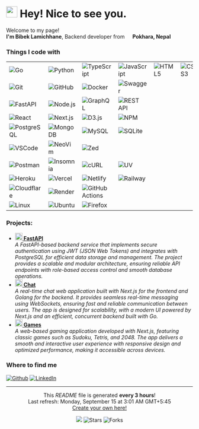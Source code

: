<h1><img src="https://emojis.slackmojis.com/emojis/images/1531849430/4246/blob-sunglasses.gif?1531849430" width="30"/> Hey! Nice to see you.</h1>

<p>Welcome to my page! </br> <b>I'm Bibek Lamichhane</b>, Backend developer from <img src="https://cdn-icons-png.flaticon.com/512/630/630696.png" width="13"/> <b>Pokhara, Nepal</b> </p>

<h3>Things I code with</h3>
<table>
    <tr>
        <td>
          <img alt="Go" src="https:&#x2F;&#x2F;img.shields.io&#x2F;badge&#x2F;-Go-00ADD8?style&#x3D;flat-square&amp;logo&#x3D;go&amp;logoColor&#x3D;white" />
        </td>
        <td>
          <img alt="Python" src="https:&#x2F;&#x2F;img.shields.io&#x2F;badge&#x2F;-Python-3776AB?style&#x3D;flat-square&amp;logo&#x3D;python&amp;logoColor&#x3D;white" />
        </td>
        <td>
          <img alt="TypeScript" src="https:&#x2F;&#x2F;img.shields.io&#x2F;badge&#x2F;-TypeScript-3178C6?style&#x3D;flat-square&amp;logo&#x3D;typescript&amp;logoColor&#x3D;white" />
        </td>
        <td>
          <img alt="JavaScript" src="https:&#x2F;&#x2F;img.shields.io&#x2F;badge&#x2F;-JavaScript-F7DF1E?style&#x3D;flat-square&amp;logo&#x3D;javascript&amp;logoColor&#x3D;black" />
        </td>
        <td>
          <img alt="HTML5" src="https:&#x2F;&#x2F;img.shields.io&#x2F;badge&#x2F;-HTML5-E34F26?style&#x3D;flat-square&amp;logo&#x3D;html5&amp;logoColor&#x3D;white" />
        </td>
        <td>
          <img alt="CSS3" src="https:&#x2F;&#x2F;img.shields.io&#x2F;badge&#x2F;-CSS3-1572B6?style&#x3D;flat-square&amp;logo&#x3D;css3&amp;logoColor&#x3D;white" />
        </td>
    </tr>
    <tr>
        <td>
          <img alt="Git" src="https:&#x2F;&#x2F;img.shields.io&#x2F;badge&#x2F;-Git-F05032?style&#x3D;flat-square&amp;logo&#x3D;git&amp;logoColor&#x3D;white" />
        </td>
        <td>
          <img alt="GitHub" src="https:&#x2F;&#x2F;img.shields.io&#x2F;badge&#x2F;-GitHub-181717?style&#x3D;flat-square&amp;logo&#x3D;github&amp;logoColor&#x3D;white" />
        </td>
        <td>
          <img alt="Docker" src="https:&#x2F;&#x2F;img.shields.io&#x2F;badge&#x2F;-Docker-2496ED?style&#x3D;flat-square&amp;logo&#x3D;docker&amp;logoColor&#x3D;white" />
        </td>
        <td>
          <img alt="Swagger" src="https:&#x2F;&#x2F;img.shields.io&#x2F;badge&#x2F;-Swagger-85EA2D?style&#x3D;flat-square&amp;logo&#x3D;swagger&amp;logoColor&#x3D;black" />
        </td>
    </tr>
    <tr>
        <td>
          <img alt="FastAPI" src="https:&#x2F;&#x2F;img.shields.io&#x2F;badge&#x2F;-FastAPI-009688?style&#x3D;flat-square&amp;logo&#x3D;fastapi&amp;logoColor&#x3D;white" />
        </td>
        <td>
          <img alt="Node.js" src="https:&#x2F;&#x2F;img.shields.io&#x2F;badge&#x2F;-Node.js-339933?style&#x3D;flat-square&amp;logo&#x3D;node.js&amp;logoColor&#x3D;white" />
        </td>
        <td>
          <img alt="GraphQL" src="https:&#x2F;&#x2F;img.shields.io&#x2F;badge&#x2F;-GraphQL-E10098?style&#x3D;flat-square&amp;logo&#x3D;graphql&amp;logoColor&#x3D;white" />
        </td>
        <td>
          <img alt="REST API" src="https:&#x2F;&#x2F;img.shields.io&#x2F;badge&#x2F;-REST_API-FF6C37?style&#x3D;flat-square&amp;logo&#x3D;postman&amp;logoColor&#x3D;white" />
        </td>
    </tr>
    <tr>
        <td>
          <img alt="React" src="https:&#x2F;&#x2F;img.shields.io&#x2F;badge&#x2F;-React-61DAFB?style&#x3D;flat-square&amp;logo&#x3D;react&amp;logoColor&#x3D;black" />
        </td>
        <td>
          <img alt="Next.js" src="https:&#x2F;&#x2F;img.shields.io&#x2F;badge&#x2F;-Next.js-000000?style&#x3D;flat-square&amp;logo&#x3D;next.js&amp;logoColor&#x3D;white" />
        </td>
        <td>
          <img alt="D3.js" src="https:&#x2F;&#x2F;img.shields.io&#x2F;badge&#x2F;-D3.js-F9A03C?style&#x3D;flat-square&amp;logo&#x3D;d3.js&amp;logoColor&#x3D;white" />
        </td>
        <td>
          <img alt="NPM" src="https:&#x2F;&#x2F;img.shields.io&#x2F;badge&#x2F;-NPM-CB3837?style&#x3D;flat-square&amp;logo&#x3D;npm&amp;logoColor&#x3D;white" />
        </td>
    </tr>
    <tr>
        <td>
          <img alt="PostgreSQL" src="https:&#x2F;&#x2F;img.shields.io&#x2F;badge&#x2F;-PostgreSQL-4169E1?style&#x3D;flat-square&amp;logo&#x3D;postgresql&amp;logoColor&#x3D;white" />
        </td>
        <td>
          <img alt="MongoDB" src="https:&#x2F;&#x2F;img.shields.io&#x2F;badge&#x2F;-MongoDB-47A248?style&#x3D;flat-square&amp;logo&#x3D;mongodb&amp;logoColor&#x3D;white" />
        </td>
        <td>
          <img alt="MySQL" src="https:&#x2F;&#x2F;img.shields.io&#x2F;badge&#x2F;-MySQL-4479A1?style&#x3D;flat-square&amp;logo&#x3D;mysql&amp;logoColor&#x3D;white" />
        </td>
        <td>
          <img alt="SQLite" src="https:&#x2F;&#x2F;img.shields.io&#x2F;badge&#x2F;-SQLite-003B57?style&#x3D;flat-square&amp;logo&#x3D;sqlite&amp;logoColor&#x3D;white" />
        </td>
    </tr>
    <tr>
        <td>
          <img alt="VSCode" src="https:&#x2F;&#x2F;img.shields.io&#x2F;badge&#x2F;-VSCode-007ACC?style&#x3D;flat-square&amp;logo&#x3D;visual-studio-code&amp;logoColor&#x3D;white" />
        </td>
        <td>
          <img alt="NeoVim" src="https:&#x2F;&#x2F;img.shields.io&#x2F;badge&#x2F;-NeoVim-57A143?style&#x3D;flat-square&amp;logo&#x3D;neovim&amp;logoColor&#x3D;white" />
        </td>
        <td>
          <img alt="Zed" src="https:&#x2F;&#x2F;img.shields.io&#x2F;badge&#x2F;-Zed-084CCF?style&#x3D;flat-square&amp;logo&#x3D;zed&amp;logoColor&#x3D;white" />
        </td>
    </tr>
    <tr>
        <td>
          <img alt="Postman" src="https:&#x2F;&#x2F;img.shields.io&#x2F;badge&#x2F;-Postman-FF6C37?style&#x3D;flat-square&amp;logo&#x3D;postman&amp;logoColor&#x3D;white" />
        </td>
        <td>
          <img alt="Insomnia" src="https:&#x2F;&#x2F;img.shields.io&#x2F;badge&#x2F;-Insomnia-4000BF?style&#x3D;flat-square&amp;logo&#x3D;insomnia&amp;logoColor&#x3D;white" />
        </td>
        <td>
          <img alt="cURL" src="https:&#x2F;&#x2F;img.shields.io&#x2F;badge&#x2F;-cURL-073551?style&#x3D;flat-square&amp;logo&#x3D;curl&amp;logoColor&#x3D;white" />
        </td>
        <td>
          <img alt="UV" src="https:&#x2F;&#x2F;img.shields.io&#x2F;badge&#x2F;-UV-DE5FE9?style&#x3D;flat-square&amp;logo&#x3D;uv&amp;logoColor&#x3D;white" />
        </td>
    </tr>
    <tr>
        <td>
          <img alt="Heroku" src="https:&#x2F;&#x2F;img.shields.io&#x2F;badge&#x2F;-Heroku-430098?style&#x3D;flat-square&amp;logo&#x3D;heroku&amp;logoColor&#x3D;white" />
        </td>
        <td>
          <img alt="Vercel" src="https:&#x2F;&#x2F;img.shields.io&#x2F;badge&#x2F;-Vercel-000000?style&#x3D;flat-square&amp;logo&#x3D;vercel&amp;logoColor&#x3D;white" />
        </td>
        <td>
          <img alt="Netlify" src="https:&#x2F;&#x2F;img.shields.io&#x2F;badge&#x2F;-Netlify-00C7B7?style&#x3D;flat-square&amp;logo&#x3D;netlify&amp;logoColor&#x3D;white" />
        </td>
        <td>
          <img alt="Railway" src="https:&#x2F;&#x2F;img.shields.io&#x2F;badge&#x2F;-Railway-0B0D0E?style&#x3D;flat-square&amp;logo&#x3D;railway&amp;logoColor&#x3D;white" />
        </td>
    </tr>
    <tr>
        <td>
          <img alt="Cloudflare" src="https:&#x2F;&#x2F;img.shields.io&#x2F;badge&#x2F;-Cloudflare-F38020?style&#x3D;flat-square&amp;logo&#x3D;cloudflare&amp;logoColor&#x3D;white" />
        </td>
        <td>
          <img alt="Render" src="https:&#x2F;&#x2F;img.shields.io&#x2F;badge&#x2F;-Render-46E3B7?style&#x3D;flat-square&amp;logo&#x3D;render&amp;logoColor&#x3D;white" />
        </td>
        <td>
          <img alt="GitHub Actions" src="https:&#x2F;&#x2F;img.shields.io&#x2F;badge&#x2F;-GitHub_Actions-2088FF?style&#x3D;flat-square&amp;logo&#x3D;github-actions&amp;logoColor&#x3D;white" />
        </td>
    </tr>
    <tr>
        <td>
          <img alt="Linux" src="https:&#x2F;&#x2F;img.shields.io&#x2F;badge&#x2F;-Linux-FCC624?style&#x3D;flat-square&amp;logo&#x3D;linux&amp;logoColor&#x3D;black" />
        </td>
        <td>
          <img alt="Ubuntu" src="https:&#x2F;&#x2F;img.shields.io&#x2F;badge&#x2F;-Ubuntu-E95420?style&#x3D;flat-square&amp;logo&#x3D;ubuntu&amp;logoColor&#x3D;white" />
        </td>
        <td>
          <img alt="Firefox" src="https:&#x2F;&#x2F;img.shields.io&#x2F;badge&#x2F;-Firefox-FF7139?style&#x3D;flat-square&amp;logo&#x3D;firefox&amp;logoColor&#x3D;white" />
        </td>
    </tr>
</table>

<h3>Projects:</h3>
<ul>
  <li><a href="https://fastapi.lamichhanebibek.com.np/"><b><img src="https://emojipedia-us.s3.dualstack.us-west-1.amazonaws.com/thumbs/240/apple/237/fire_1f525.png" width="20" alt="new" /> FastAPI</b></a><br/><i>A FastAPI-based backend service that implements secure authentication using JWT (JSON Web Tokens) and integrates with PostgreSQL for efficient data storage and management. The project provides a scalable and modular architecture, ensuring reliable API endpoints with role-based access control and smooth database operations.</i></li>
  <li><a href="https://chat.lamichhanebibek.com.np/"><b><img src="https://emojipedia-us.s3.dualstack.us-west-1.amazonaws.com/thumbs/240/apple/237/fire_1f525.png" width="20" alt="new" /> Chat</b></a><br/><i>A real-time chat web application built with Next.js for the frontend and Golang for the backend. It provides seamless real-time messaging using WebSockets, ensuring fast and reliable communication between users. The app is designed for scalability, with a modern UI powered by Next.js and an efficient, concurrent backend built with Go.</i></li>
  <li><a href="https://games.lamichhanebibek.com.np"><b><img src="https://emojipedia-us.s3.dualstack.us-west-1.amazonaws.com/thumbs/240/apple/237/fire_1f525.png" width="20" alt="new" /> Games</b></a><br/><i>A web-based gaming application developed with Next.js, featuring classic games such as Sudoku, Tetris, and 2048. The app delivers a smooth and interactive user experience with responsive design and optimized performance, making it accessible across devices.</i></li>
</ul>

<h3>Where to find me</h3>
<p><a href="https://github.com/LamichhaneBibek" target="_blank"><img alt="Github" src="https://img.shields.io/badge/GitHub-%2312100E.svg?&style=for-the-badge&logo=Github&logoColor=white" /></a>  <a href="https://www.linkedin.com/in/LamichhaneBibek/" target="_blank"><img alt="LinkedIn" src="https://img.shields.io/badge/linkedin-%230077B5.svg?&style=for-the-badge&logo=linkedin&logoColor=white" /></a> </p>

------------
<p align="center">This <i>README</i> file is generated <b>every 3 hours</b>!</br>Last refresh: Monday, September 15 at 3:01 AM GMT+5:45<br /><a href="https://github.com/LamichhaneBibek/LamichhaneBibek">Create your own here!</a></p>
<p align="center"><img src="https://github.com/LamichhaneBibek/LamichhaneBibek/workflows/README%20build/badge.svg" /> <img alt="Stars" src="https://img.shields.io/github/stars/LamichhaneBibek/LamichhaneBibek?style=flat-square&labelColor=343b41"/> <img alt="Forks" src="https://img.shields.io/github/forks/LamichhaneBibek/LamichhaneBibek?style=flat-square&labelColor=343b41"/></p>
